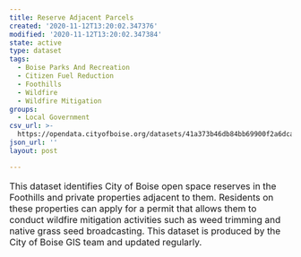 ```yaml
---
title: Reserve Adjacent Parcels
created: '2020-11-12T13:20:02.347376'
modified: '2020-11-12T13:20:02.347384'
state: active
type: dataset
tags:
  - Boise Parks And Recreation
  - Citizen Fuel Reduction
  - Foothills
  - Wildfire
  - Wildfire Mitigation
groups:
  - Local Government
csv_url: >-
  https://opendata.cityofboise.org/datasets/41a373b46db84bb69900f2a6dca027a5_2.csv?outSR=%7B%22latestWkid%22%3A3857%2C%22wkid%22%3A102100%7D
json_url: ''
layout: post

---
```

<DIV STYLE="text-align:Left;font-size:12pt"><P><SPAN>This dataset identifies City of Boise open space reserves in the Foothills and private properties adjacent to them. Residents on these properties can apply for a permit that allows them to conduct wildfire mitigation activities such as weed trimming and native grass seed broadcasting. This dataset is produced by the City of Boise GIS team and updated regularly. </SPAN></P></DIV>

